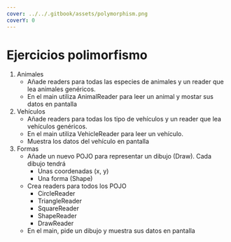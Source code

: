 ```yaml
---
cover: ../../.gitbook/assets/polymorphism.png
coverY: 0
---
```


# Ejercicios polimorfismo

1. Animales
   * Añade readers para todas las especies de animales y un reader que lea animales genéricos.
   * En el main utiliza AnimalReader para leer un animal y mostar sus datos en pantalla
2. Vehículos
   * Añade readers para todas los tipo de vehículos y un reader que lea vehículos genéricos.
   * En el main utiliza VehicleReader para leer un vehículo.
   * Muestra los datos del vehículo en pantalla
3. Formas
   * Añade un nuevo POJO para representar un dibujo (Draw). Cada dibujo tendrá
     * Unas coordenadas (x, y)
     * Una forma (Shape)
   * Crea readers para todos los POJO
     * CircleReader
     * TriangleReader
     * SquareReader
     * ShapeReader
     * DrawReader
   * En el main, pide un dibujo y muestra sus datos en pantalla
